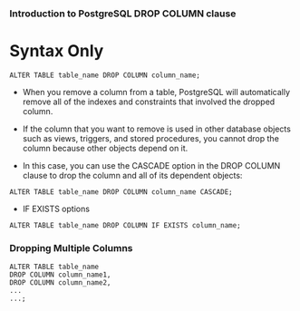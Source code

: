 
### Introduction to PostgreSQL DROP COLUMN clause

# Syntax Only 

```
ALTER TABLE table_name DROP COLUMN column_name;
```

- When you remove a column from a table, PostgreSQL will automatically remove all of the indexes and constraints that involved the dropped column.

- If the column that you want to remove is used in other database objects such as views, triggers, and stored procedures, you cannot drop the column because other objects depend on it.

- In this case, you can use the CASCADE option in the DROP COLUMN clause to drop the column and all of its dependent objects:

```
ALTER TABLE table_name DROP COLUMN column_name CASCADE;
```

- IF EXISTS options

```
ALTER TABLE table_name DROP COLUMN IF EXISTS column_name;
```

### Dropping Multiple Columns

```
ALTER TABLE table_name
DROP COLUMN column_name1,
DROP COLUMN column_name2,
...
...;
```

